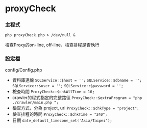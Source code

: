 proxyCheck
==========

### 主程式
`php proxyCheck.php > /dev/null &`

檢查Proxy的on-line, off-line，檢查排程是否執行

### 設定檔
config/Config.php
* 資料庫連線 
`SQLService::$host = '';`
`SQLService::$dbname = '';` 
`SQLService::$user = '';` 
`SQLService::$password = '';`
* 檢查時間
`ProxyCheck::$chkAllTime = 10;`
* crawler的程式指定的完整路徑
`ProxyCheck::$extraProgram = "php ./crawler/main.php ";`
* 檢查方式，分為 project, url
`ProxyCheck::$chkType = "project";`
* 檢查排程的時間
`ProxyCheck::$chkTime = "240";`
* 日期
`date_default_timezone_set('Asia/Taipei');`



 

 
